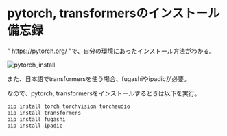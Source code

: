 # pytorch, transformersのインストール備忘録

" https://pytorch.org/ "で、自分の環境にあったインストール方法がわかる。

![pytorch_install]("fig/pytorch_install.png")

また、日本語でtransformersを使う場合、fugashiやipadicが必要。

なので、pytorch, transformersをインストールするときは以下を実行。

```python
pip install torch torchvision torchaudio
pip install transformers
pip install fugashi
pip install ipadic
```